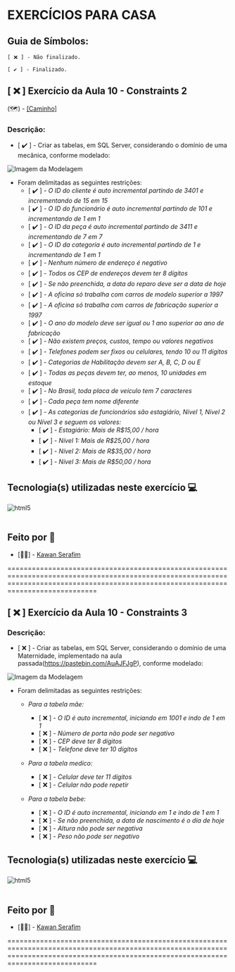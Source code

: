 # **EXERCÍCIOS PARA CASA**

## Guia de Símbolos:

    [ ❌ ] - Não finalizado.

    [ ✔️ ] - Finalizado.

## [ ❌ ] Exercício da Aula 10 - Constraints 2

(🗺️) - [[Caminho]](https://github.com/KawanSerafim/Banco_De_Dados/blob/main/SQL/Casa/Aula10_Casa_Ex_Constraints2.sql)

### Descrição:

- [ ✔️ ] - Criar as tabelas, em SQL Server, considerando o domínio de uma mecânica, conforme modelado:

![Imagem da Modelagem](https://github.com/KawanSerafim/Banco_De_Dados/blob/main/SQL/Casa/Imagens/Imagem%20do%20WhatsApp%20de%202024-10-15%20à(s)%2015.59.33_12ff2830.jpg)

- Foram delimitadas as seguintes restrições:
    - [ ✔️ ] - *O ID do cliente é auto incremental partindo de 3401 e incrementando de 15 em 15*
    - [ ✔️ ] - *O ID do funcionário é auto incremental partindo de 101 e incrementando de 1 em 1*
    - [ ✔️ ] - *O ID da peça é auto incremental partindo de 3411 e incrementando de 7 em 7*
    - [ ✔️ ] - *O ID da categoria é auto incremental partindo de 1 e incrementando de 1 em 1*
    - [ ✔️ ] - *Nenhum número de endereço é negativo*
    - [ ✔️ ] - *Todos os CEP de endereços devem ter 8 dígitos*
    - [ ✔️ ] - *Se não preenchida, a data do reparo deve ser a data de hoje*
    - [ ✔️ ] - *A oficina só trabalha com carros de modelo superior a 1997*
    - [ ✔️ ] - *A oficina só trabalha com carros de fabricação superior a 1997*
    - [ ✔️ ] - *O ano do modelo deve ser igual ou 1 ano superior ao ano de fabricação*
    - [ ✔️ ] - *Não existem preços, custos, tempo ou valores negativos*
    - [ ✔️ ] - *Telefones podem ser fixos ou celulares, tendo 10 ou 11 dígitos*
    - [ ✔️ ] - *Categorias de Habilitação devem ser A, B, C, D ou E*
    - [ ✔️ ] - *Todas as peças devem ter, ao menos, 10 unidades em estoque*
    - [ ✔️ ] - *No Brasil, toda placa de veículo tem 7 caracteres*
    - [ ✔️ ] - *Cada peça tem nome diferente*
    - [ ✔️ ] - *As categorias de funcionários são estagiário, Nível 1, Nível 2 ou Nível 3 e seguem os valores:*
        - [ ✔️ ] - *Estagiário: Mais de R$15,00 / hora*
        - [ ✔️ ] - *Nível 1: Mais de R$25,00 / hora*
        - [ ✔️ ] - *Nível 2: Mais de R$35,00 / hora*
        - [ ✔️ ] - *Nível 3: Mais de R$50,00 / hora*

## **Tecnologia(s) utilizadas neste exercício 💻**
<div style="display: inline_block">
    <img align="center" alt="html5" src="https://img.shields.io/badge/Microsoft_SQL_Server-CC2927?style=for-the-badge&logo=microsoft-sql-server&logoColor=white" />
</div><br/>

## **Feito por 👤**

- [👨‍💻] - [Kawan Serafim](https://github.com/KawanSerafim)

========================================================================================================================================================================================

## [ ❌ ] Exercício da Aula 10 - Constraints 3

### Descrição:

- [ ❌ ] - Criar as tabelas, em SQL Server, considerando o domínio de uma Maternidade, implementado na aula passada(https://pastebin.com/AuAJFJgP), conforme modelado:

![Imagem da Modelagem](https://github.com/KawanSerafim/Banco_De_Dados/blob/main/SQL/Casa/Imagens/Imagem%20do%20WhatsApp%20de%202024-10-15%20à(s)%2015.50.28_25733604.jpg)

- Foram delimitadas as seguintes restrições:

    - *Para a tabela mãe:*

        - [ ❌ ] - *O ID é auto incremental, iniciando em 1001 e indo de 1 em 1*
        - [ ❌ ] - *Número de porta não pode ser negativo*
        - [ ❌ ] - *CEP deve ter 8 dígitos*
        - [ ❌ ] - *Telefone deve ter 10 dígitos*

    - *Para a tabela medico:*

        - [ ❌ ] - *Celular deve ter 11 dígitos*
        - [ ❌ ] - *Celular não pode repetir*

    - *Para a tabela bebe:*

        - [ ❌ ] - *O ID é auto incremental, iniciando em 1 e indo de 1 em 1*
        - [ ❌ ] - *Se não preenchida, a data de nascimento é o dia de hoje*
        - [ ❌ ] - *Altura não pode ser negativa*
        - [ ❌ ] - *Peso não pode ser negativo*

## **Tecnologia(s) utilizadas neste exercício 💻**
<div style="display: inline_block">
    <img align="center" alt="html5" src="https://img.shields.io/badge/Microsoft_SQL_Server-CC2927?style=for-the-badge&logo=microsoft-sql-server&logoColor=white" />
</div><br/>

## **Feito por 👤**

- [👨‍💻] - [Kawan Serafim](https://github.com/KawanSerafim)

========================================================================================================================================================================================

